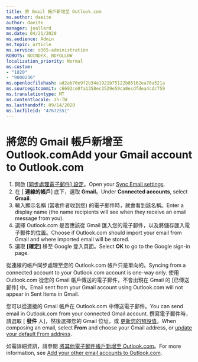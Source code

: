 ```yaml
---
title: 將 Gmail 帳戶新增至 Outlook.com
ms.author: daeite
author: daeite
manager: joallard
ms.date: 04/21/2020
ms.audience: Admin
ms.topic: article
ms.service: o365-administration
ROBOTS: NOINDEX, NOFOLLOW
localization_priority: Normal
ms.custom:
- "1820"
- "9000236"
ms.openlocfilehash: ad2ab70e9f2b34e1921b75122b85162ea70a521a
ms.sourcegitcommit: c6692ce0fa1358ec3529e59ca0ecdfdea4cdc759
ms.translationtype: MT
ms.contentlocale: zh-TW
ms.lasthandoff: 09/14/2020
ms.locfileid: "47672551"
---
```

# <a name="add-your-gmail-account-to-outlookcom"></a><span data-ttu-id="3be78-102">將您的 Gmail 帳戶新增至 Outlook.com</span><span class="sxs-lookup"><span data-stu-id="3be78-102">Add your Gmail account to Outlook.com</span></span>

1. <span data-ttu-id="3be78-103">開啟 [ [同步處理電子郵件] 設定](https://go.microsoft.com/fwlink/?linkid=875264)。</span><span class="sxs-lookup"><span data-stu-id="3be78-103">Open your [Sync Email settings](https://go.microsoft.com/fwlink/?linkid=875264).</span></span>
2. <span data-ttu-id="3be78-104">在 [ **連線的帳戶**] 底下，選取 **Gmail**。</span><span class="sxs-lookup"><span data-stu-id="3be78-104">Under **Connected accounts**, select **Gmail**.</span></span>
3. <span data-ttu-id="3be78-105">輸入顯示名稱 (當收件者收到您) 的電子郵件時，就會看到該名稱。</span><span class="sxs-lookup"><span data-stu-id="3be78-105">Enter a display name (the name recipients will see when they receive an email message from you).</span></span>
4. <span data-ttu-id="3be78-106">選擇 Outlook.com 是否應該從 Gmail 匯入您的電子郵件，以及將儲存匯入電子郵件的位置。</span><span class="sxs-lookup"><span data-stu-id="3be78-106">Choose if Outlook.com should import your email from Gmail and where imported email will be stored.</span></span>
5. <span data-ttu-id="3be78-107">選取 **[確定]** 移至 Google 登入頁面。</span><span class="sxs-lookup"><span data-stu-id="3be78-107">Select **OK** to go to the Google sign-in page.</span></span>

<span data-ttu-id="3be78-108">從連線的帳戶同步處理至您的 Outlook.com 帳戶只是單向的。</span><span class="sxs-lookup"><span data-stu-id="3be78-108">Syncing from a connected account to your Outlook.com account is one-way only.</span></span> <span data-ttu-id="3be78-109">使用 Outlook.com 從您的 Gmail 帳戶傳送的電子郵件，不會出現在 Gmail 的 [已傳送郵件] 中。</span><span class="sxs-lookup"><span data-stu-id="3be78-109">Email sent from your Gmail account using Outlook.com will not appear in Sent Items in Gmail.</span></span>

<span data-ttu-id="3be78-110">您可以從連接的 Gmail 帳戶在 Outlook.com 中傳送電子郵件。</span><span class="sxs-lookup"><span data-stu-id="3be78-110">You can send email in Outlook.com from your connected Gmail account.</span></span> <span data-ttu-id="3be78-111">撰寫電子郵件時，請選取 [ **發件** 人]，然後選擇您的 Gmail 位址，或 [更新您的預設值](https://go.microsoft.com/fwlink/?linkid=875264)。</span><span class="sxs-lookup"><span data-stu-id="3be78-111">When composing an email, select **From** and choose your Gmail address, or [update your default From address](https://go.microsoft.com/fwlink/?linkid=875264).</span></span>

<span data-ttu-id="3be78-112">如需詳細資訊，請參閱 [將其他電子郵件帳戶新增至 Outlook.com](https://support.office.com/article/c5224df4-5885-4e79-91ba-523aa743f0ba?wt.mc_id=Office_Outlook_com_Alchemy)。</span><span class="sxs-lookup"><span data-stu-id="3be78-112">For more information, see [Add your other email accounts to Outlook.com](https://support.office.com/article/c5224df4-5885-4e79-91ba-523aa743f0ba?wt.mc_id=Office_Outlook_com_Alchemy).</span></span>